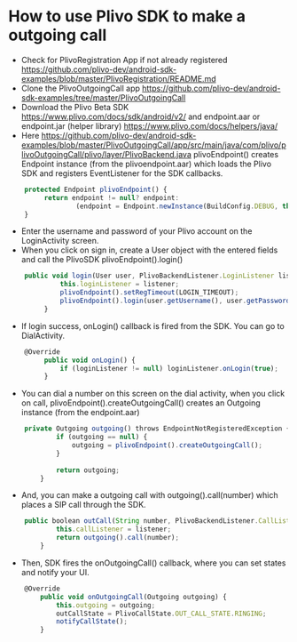 # How to use Plivo SDK to make a outgoing call
- Check for PlivoRegistration App if not already registered https://github.com/plivo-dev/android-sdk-examples/blob/master/PlivoRegistration/README.md
- Clone the PlivoOutgoingCall app https://github.com/plivo-dev/android-sdk-examples/tree/master/PlivoOutgoingCall
- Download the Plivo Beta SDK https://www.plivo.com/docs/sdk/android/v2/ and endpoint.aar or endpoint.jar (helper library) https://www.plivo.com/docs/helpers/java/
- Here https://github.com/plivo-dev/android-sdk-examples/blob/master/PlivoOutgoingCall/app/src/main/java/com/plivo/plivoOutgoingCall/plivo/layer/PlivoBackend.java plivoEndpoint() creates Endpoint instance (from the plivoendpoint.aar) which loads the Plivo SDK and registers EventListener for the SDK callbacks.
```javascript
    protected Endpoint plivoEndpoint() {
         return endpoint != null? endpoint:
                 (endpoint = Endpoint.newInstance(BuildConfig.DEBUG, this));
    }
```

- Enter the username and password of your Plivo account on the LoginActivity screen.
- When you click on sign in, create a User object with the entered fields and call the PlivoSDK plivoEndpoint().login()
```javascript
    public void login(User user, PlivoBackendListener.LoginListener listener) {
             this.loginListener = listener;
             plivoEndpoint().setRegTimeout(LOGIN_TIMEOUT);
             plivoEndpoint().login(user.getUsername(), user.getPassword());
         }
```

- If login success, onLogin() callback is fired from the SDK. You can go to DialActivity.
```javascript
    @Override
         public void onLogin() {
             if (loginListener != null) loginListener.onLogin(true);
         }
```

- You can dial a number on this screen on the dial activity, when you click on call, plivoEndpoint().createOutgoingCall() creates an Outgoing instance (from the endpoint.aar)
```javascript
    private Outgoing outgoing() throws EndpointNotRegisteredException {
            if (outgoing == null) {
                outgoing = plivoEndpoint().createOutgoingCall();
            }
    
            return outgoing;
        }
```

- And, you can make a outgoing call with outgoing().call(number) which places a SIP call through the SDK.
```javascript
    public boolean outCall(String number, PlivoBackendListener.CallListener listener) throws EndpointNotRegisteredException {
            this.callListener = listener;
            return outgoing().call(number);
        }
```

- Then, SDK fires the onOutgoingCall() callback, where you can set states and notify your UI.
```javascript
    @Override
        public void onOutgoingCall(Outgoing outgoing) {
            this.outgoing = outgoing;
            outCallState = PlivoCallState.OUT_CALL_STATE.RINGING;
            notifyCallState();
        }
```

